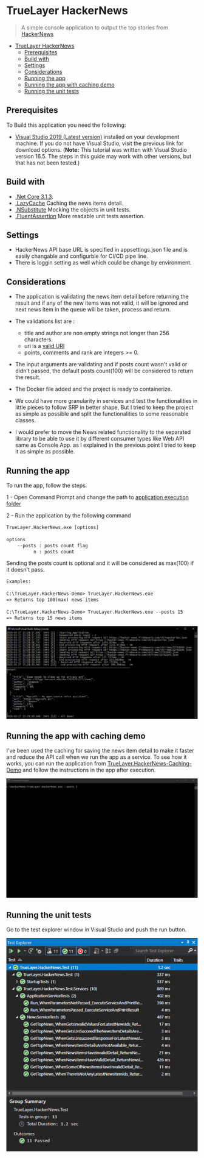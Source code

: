 # TrueLayer HackerNews

> A simple console application to output the top stories from [HackerNews](https://news.ycombinator.com/)

- [TrueLayer HackerNews](#truelayer-hackernews)
  - [Prerequisites](#prerequisites)
  - [Build with](#build-with)
  - [Settings](#settings)
  - [Considerations](#considerations)
  - [Running the app](#running-the-app)
  - [Running the app with caching demo](#running-the-app-with-caching-demo)
  - [Running the unit tests](#running-the-unit-tests)
## Prerequisites

To Build this application you need the following:

- [Visual Studio 2019 (Latest version)](https://visualstudio.microsoft.com/) installed on your development machine. If you do not have Visual Studio, visit the previous link for download options. (**Note:** This tutorial was written with Visual Studio version 16.5. The steps in this guide may work with other versions, but that has not been tested.)

## Build with
- [.Net Core 3.1.3](https://dotnet.microsoft.com/download/dotnet-core/3.1#sdk-3.1.201/).
- [.LazyCache](https://github.com/alastairtree/LazyCache/) Caching the news items detail.
- [.NSubstitute](https://nsubstitute.github.io/) Mocking the objects in unit tests.
- [.FluentAssertion](https://fluentassertions.com/) More readable unit tests assertion.

## Settings
- HackerNews API base URL is specified in appsettings.json file and is easily changable and configurble for CI/CD pipe line.
- There is loggin setting as well which could be change by environment.

## Considerations
- The application is validating the news item detail before returning the result and if any of the new items was not valid, it will be ignored and next news item in the queue will be taken, process and return.
- The validations list are :
  - title and author are non empty strings not longer than 256 characters.
  - uri is a [valid URI](https://tools.ietf.org/html/rfc3986)
  - points, comments and rank are integers >= 0.
  
- The input arguments are validating and if posts count wasn't valid or didn't passed, the default posts count(100) will be considered to return the result.
- The Docker file added and the project is ready to containerize.
- We could have more granularity in services and test the functionalities in little pieces to follow SRP in better shape, But I tried to keep the project as simple as possible and split the functionalities to some reasonable classes.
- I would prefer to move the News related functionality to the separated library to be able to use it by different consumer types like Web API same as Console App. as I explained in the previous point I tried to keep it as simple as possible.

## Running the app

To run the app, follow the steps.

1 - Open Command Prompt and change the path to [application execution folder](./TrueLayer.HackerNews-Demo)

2 - Run the application by the following command

```
TrueLayer.HackerNews.exe [options]

options
    --posts : posts count flag
          n : posts count
```

Sending the posts count is optional and it will be considered as max(100) if it doesn't pass.

```
Examples:

C:\TrueLayer.HackerNews-Demo> TrueLayer.HackerNews.exe                   => Returns top 100(max) news items

C:\TrueLayer.HackerNews-Demo> TrueLayer.HackerNews.exe --posts 15        => Returns top 15 news items
```
[![Tests Result](./Images/application.PNG)]()


## Running the app with caching demo

I've been used the caching for saving the news item detail to make it faster and reduce the API call when we run the app as a service.
To see how it works, you can run the application from [TrueLayer.HackerNews-Caching-Demo](./TrueLayer.HackerNews-Caching-Demo) and follow the instructions in the app after execution.

[![Tests Result](./Images/cachingdemo.gif)]()

## Running the unit tests

Go to the test explorer window in Visual Studio and push the run button.

[![Tests Result](./Images/testexplorer.PNG)]()
